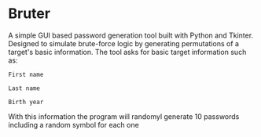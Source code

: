 # Bruter
A simple GUI based password generation tool built with Python and Tkinter.   Designed to simulate brute-force logic by generating permutations of a target's basic information.
The tool asks for basic target information such as:

    First name

    Last name

    Birth year

With this information the program will randomyl generate 10 passwords including a random symbol for each one
